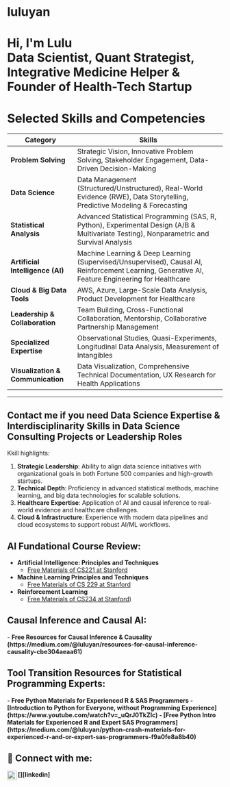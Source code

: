 # luluyan
<h1>Hi, I'm Lulu <br/><a >Data Scientist</a>, <a >Quant Strategist</a>, Integrative Medicine Helper & Founder of Health-Tech Startup</a></h1>

# Selected Skills and Competencies

| **Category**                     | **Skills**                                                                                     |
|-----------------------------------|-----------------------------------------------------------------------------------------------|
| **Problem Solving**               | Strategic Vision, Innovative Problem Solving, Stakeholder Engagement, Data-Driven Decision-Making |
| **Data Science**                  | Data Management (Structured/Unstructured), Real-World Evidence (RWE), Data Storytelling, Predictive Modeling & Forecasting |
| **Statistical Analysis**          | Advanced Statistical Programming (SAS, R, Python), Experimental Design (A/B & Multivariate Testing), Nonparametric and Survival Analysis |
| **Artificial Intelligence (AI)** | Machine Learning & Deep Learning (Supervised/Unsupervised), Causal AI, Reinforcement Learning, Generative AI, Feature Engineering for Healthcare |
| **Cloud & Big Data Tools**        | AWS, Azure, Large-Scale Data Analysis, Product Development for Healthcare |
| **Leadership & Collaboration**   | Team Building, Cross-Functional Collaboration, Mentorship, Collaborative Partnership Management |
| **Specialized Expertise**         | Observational Studies, Quasi-Experiments, Longitudinal Data Analysis, Measurement of Intangibles |
| **Visualization & Communication**| Data Visualization, Comprehensive Technical Documentation, UX Research for Health Applications |

---

## Contact me if you need Data Science Expertise & Interdisciplinarity Skills in Data Science Consulting Projects or Leadership Roles

Kkill highlights:

1. **Strategic Leadership**: Ability to align data science initiatives with organizational goals in both Fortune 500 companies and high-growth startups.  
2. **Technical Depth**: Proficiency in advanced statistical methods, machine learning, and big data technologies for scalable solutions.  
3. **Healthcare Expertise**: Application of AI and causal inference to real-world evidence and healthcare challenges.  
4. **Cloud & Infrastructure**: Experience with modern data pipelines and cloud ecosystems to support robust AI/ML workflows.  
<h2> AI Fundational Course Review:</h2>

- <b>Artificial Intelligence: Principles and Techniques </b>
  - [Free Materials of CS221 at Stanford]([(https://www.youtube.com/watch?v=ZiwogMtbjr4&list=PLoROMvodv4rOca_Ovz1DvdtWuz8BfSWL2)]) 
- <b>Machine Learning Principles and Techniques</b>
  - [Free Materials of CS 229 at Stanford]([(https://www.youtube.com/watch?v=Bl4Feh_Mjvo&list=PLoROMvodv4rNyWOpJg_Yh4NSqI4Z4vOYy))
- <b>Reinforcement Learning</b>
  - [Free Materials of CS234 at Stanford](https://youtube.com/playlist?list=PLoROMvodv4rN4wG6Nk6sNpTEbuOSosZdX))

<h2> Causal Inference and Causal AI:</h2>
- <b>Free Resources for Causal Inference & Causality (https://medium.com/@luluyan/resources-for-causal-inference-causality-cbe304aeaa61)

<h2> Tool Transition Resources for Statistical Programming Experts: </h2>
- <b>Free Python Materials for Experienced R & SAS Programmers </b>
  - [Introduction to Python for Everyone, without Programming Experience](https://www.youtube.com/watch?v=_uQrJ0TkZlc)
  - [Free Python Intro Materials for Experienced R and Expert SAS Programmers](https://medium.com/@luluyan/python-crash-materials-for-experienced-r-and-or-expert-sas-programmers-f9a0fe8a8b40)


<h2> 🤳 Connect with me:</h2>
[<img align="left" alt="LuluYan | LinkedIn" width="22px" src="https://cdn.jsdelivr.net/npm/simple-icons@v3/icons/linkedin.svg" />][linkedin]

[linkedin]: https://linkedin.com/in/luluyan
